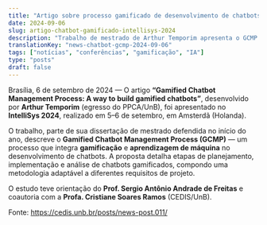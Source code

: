 ```yaml
---
title: "Artigo sobre processo gamificado de desenvolvimento de chatbots é apresentado em conferência internacional"
date: 2024-09-06
slug: artigo-chatbot-gamificado-intellisys-2024
description: "Trabalho de mestrado de Arthur Temporim apresenta o GCMP — processo que integra gamificação e aprendizagem de máquina para desenvolver chatbots — no IntelliSys 2024 (Amsterdã)."
translationKey: "news-chatbot-gcmp-2024-09-06"
tags: ["notícias", "conferências", "gamificação", "IA"]
type: "posts"
draft: false
---
```


Brasília, 6 de setembro de 2024 — O artigo **“Gamified Chatbot Management Process: A way to build gamified chatbots”**, desenvolvido por **Arthur Temporim** (egresso do PPCA/UnB), foi apresentado no **IntelliSys 2024**, realizado em 5–6 de setembro, em Amsterdã (Holanda).

O trabalho, parte de sua dissertação de mestrado defendida no início do ano, descreve o **Gamified Chatbot Management Process (GCMP)** — um processo que integra **gamificação** e **aprendizagem de máquina** no desenvolvimento de chatbots. A proposta detalha etapas de planejamento, implementação e análise de chatbots gamificados, compondo uma metodologia adaptável a diferentes requisitos de projeto.

O estudo teve orientação do **Prof. Sergio Antônio Andrade de Freitas** e coautoria com a **Profa. Cristiane Soares Ramos** (CEDIS/UnB).

Fonte: https://cedis.unb.br/posts/news-post.011/

